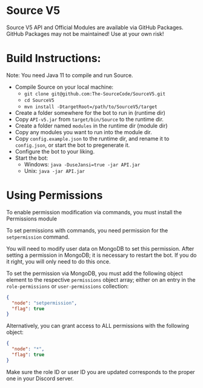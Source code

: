 # Source V5

Source V5 API and Official Modules are available via GitHub Packages.
GitHub Packages may not be maintained! Use at your own risk!

# Build Instructions:
Note: You need Java 11 to compile and run Source.

* Compile Source on your local machine:
  - `git clone git@github.com:The-SourceCode/SourceV5.git`
  - `cd SourceV5`
  - `mvn install -DtargetRoot=/path/to/SourceV5/target`
* Create a folder somewhere for the bot to run in (runtime dir)
* Copy `API-v5.jar` from `target/bin/Source` to the runtime dir.
* Create a folder named `modules` in the runtime dir (module dir)
* Copy any modules you want to run into the module dir. 
* Copy `config.example.json` to the runtime dir, and rename it to `config.json`, or start the bot to pregenerate it.
* Configure the bot to your liking.
* Start the bot:
  * Windows: `java -DuseJansi=true -jar API.jar`
  * Unix: `java -jar API.jar`

# Using Permissions
To enable permission modification via commands, you must install the Permissions module

To set permissions with commands, you need permission for the `setpermission` command.

You will need to modify user data on MongoDB to set this permission.
After setting a permission in MongoDB; it is necessary to restart the bot. 
If you do it right, you will only need to do this once.

To set the permission via MongoDB, you must add the following object element to the respective `permissions` object array; either on an entry in the `role-permissions` or `user-permissions` collection:
```json
{
  "node": "setpermission",
  "flag": true
}
```

Alternatively, you can grant access to ALL permissions with the following object:
```json
{
  "node": "*",
  "flag": true
}
```

Make sure the role ID or user ID you are updated corresponds to the proper one in your Discord server.

   